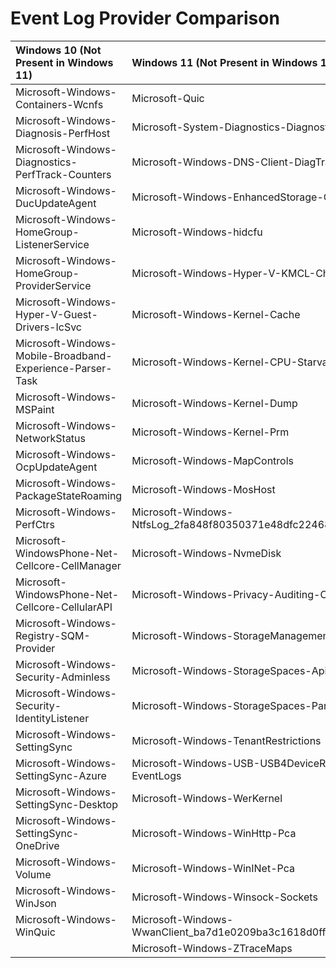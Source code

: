 # Event Log Provider Comparison

| Windows 10 (Not Present in Windows 11)  | Windows 11 (Not Present in Windows 10)  |
|:----|:----|
| Microsoft-Windows-Containers-Wcnfs  | Microsoft-Quic  |
| Microsoft-Windows-Diagnosis-PerfHost  | Microsoft-System-Diagnostics-DiagnosticInvoker  |
| Microsoft-Windows-Diagnostics-PerfTrack-Counters  | Microsoft-Windows-DNS-Client-DiagTrack  |
| Microsoft-Windows-DucUpdateAgent  | Microsoft-Windows-EnhancedStorage-ClassDriver  |
| Microsoft-Windows-HomeGroup-ListenerService  | Microsoft-Windows-hidcfu  |
| Microsoft-Windows-HomeGroup-ProviderService  | Microsoft-Windows-Hyper-V-KMCL-Child  |
| Microsoft-Windows-Hyper-V-Guest-Drivers-IcSvc  | Microsoft-Windows-Kernel-Cache  |
| Microsoft-Windows-Mobile-Broadband-Experience-Parser-Task  | Microsoft-Windows-Kernel-CPU-Starvation  |
| Microsoft-Windows-MSPaint  | Microsoft-Windows-Kernel-Dump  |
| Microsoft-Windows-NetworkStatus  | Microsoft-Windows-Kernel-Prm  |
| Microsoft-Windows-OcpUpdateAgent  | Microsoft-Windows-MapControls  |
| Microsoft-Windows-PackageStateRoaming  | Microsoft-Windows-MosHost  |
| Microsoft-Windows-PerfCtrs  | Microsoft-Windows-NtfsLog_2fa848f80350371e48dfc224687745af  |
| Microsoft-WindowsPhone-Net-Cellcore-CellManager  | Microsoft-Windows-NvmeDisk  |
| Microsoft-WindowsPhone-Net-Cellcore-CellularAPI  | Microsoft-Windows-Privacy-Auditing-CPSS  |
| Microsoft-Windows-Registry-SQM-Provider  | Microsoft-Windows-StorageManagement-PartUtil  |
| Microsoft-Windows-Security-Adminless  | Microsoft-Windows-StorageSpaces-Api  |
| Microsoft-Windows-Security-IdentityListener  | Microsoft-Windows-StorageSpaces-Parser  |
| Microsoft-Windows-SettingSync  | Microsoft-Windows-TenantRestrictions  |
| Microsoft-Windows-SettingSync-Azure  | Microsoft-Windows-USB-USB4DeviceRouter-EventLogs  |
| Microsoft-Windows-SettingSync-Desktop  | Microsoft-Windows-WerKernel  |
| Microsoft-Windows-SettingSync-OneDrive  | Microsoft-Windows-WinHttp-Pca  |
| Microsoft-Windows-Volume  | Microsoft-Windows-WinINet-Pca  |
| Microsoft-Windows-WinJson  | Microsoft-Windows-Winsock-Sockets  |
| Microsoft-Windows-WinQuic   | Microsoft-Windows-WwanClient_ba7d1e0209ba3c1618d0ff4e1b3cc41f  |
|   | Microsoft-Windows-ZTraceMaps  |
